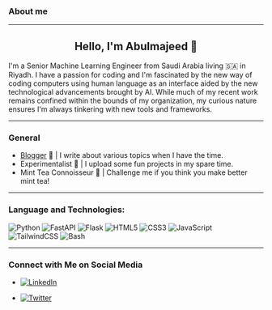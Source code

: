 ### About me
--- 
<p align="center">
  <h2 align="center">Hello, I'm Abulmajeed 👋</h2>
  <p align="left">
    I'm a Senior Machine Learning Engineer from Saudi Arabia living 🇸🇦 in Riyadh. I have a passion for coding and I'm fascinated by the new way of coding computers using human language as an interface aided by the new technological advancements brought by AI. While much of my recent work remains confined within the bounds of my organization, my curious nature ensures I'm always tinkering with new tools and frameworks. 
  </p>
</p>

--- 
###  General 

- [Blogger](https://creativeself0.github.io/) 📖 | I write about various topics when I have the time.
- Experimentalist 🚀 | I upload some fun projects in my spare time.
- Mint Tea Connoisseur 🍵 | Challenge me if you think you make better mint tea!

---
### Language and Technologies: 

![Python](https://img.shields.io/badge/-Python-3776AB?style=flat&logo=Python&logoColor=white) ![FastAPI](https://img.shields.io/badge/-FastAPI-009688?style=flat&logo=FastAPI&logoColor=white) ![Flask](https://img.shields.io/badge/-Flask-000000?style=flat&logo=Flask&logoColor=white) ![HTML5](https://img.shields.io/badge/-HTML5-E34F26?style=flat&logo=HTML5&logoColor=white) ![CSS3](https://img.shields.io/badge/-CSS3-1572B6?style=flat&logo=CSS3&logoColor=white) ![JavaScript](https://img.shields.io/badge/-JavaScript-black?style=flat&logo=javascript) ![TailwindCSS](https://img.shields.io/badge/-TailwindCSS-38B2AC?style=flat&logo=tailwind-css&logoColor=white) ![Bash](https://img.shields.io/badge/-Bash-black?style=flat&logo=gnu-bash)


---
### Connect with Me on Social Media

- [![LinkedIn](https://img.shields.io/badge/-Abdulmajeed%20Al--Muark-blue?style=flat-square&logo=linkedin&logoColor=white&link=https://www.linkedin.com/in/abdulmajed-almarek)](https://www.linkedin.com/in/abdulmajed-almarek)

  
- [![Twitter](https://img.shields.io/badge/-CreativeS3lf-1DA1F2?style=flat-square&logo=twitter&logoColor=white&link=https://twitter.com/CreativeS3lf)](https://twitter.com/CreativeS3lf)
